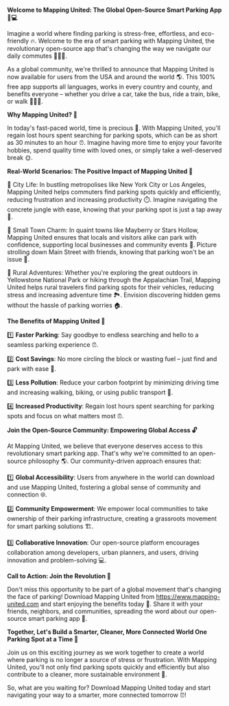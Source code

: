 **Welcome to Mapping United: The Global Open-Source Smart Parking App 🚗💻**

Imagine a world where finding parking is stress-free, effortless, and eco-friendly 🔥. Welcome to the era of smart parking with Mapping United, the revolutionary open-source app that's changing the way we navigate our daily commutes 🚌🏃‍♀️.

As a global community, we're thrilled to announce that Mapping United is now available for users from the USA and around the world 🌎. This 100% free app supports all languages, works in every country and county, and benefits everyone – whether you drive a car, take the bus, ride a train, bike, or walk 🚴‍♂️🚌.

**Why Mapping United? 🤔**

In today's fast-paced world, time is precious 💸. With Mapping United, you'll regain lost hours spent searching for parking spots, which can be as short as 30 minutes to an hour ⏰. Imagine having more time to enjoy your favorite hobbies, spend quality time with loved ones, or simply take a well-deserved break 🌞.

**Real-World Scenarios: The Positive Impact of Mapping United 💪**

📍 City Life: In bustling metropolises like New York City or Los Angeles, Mapping United helps commuters find parking spots quickly and efficiently, reducing frustration and increasing productivity ⏱️. Imagine navigating the concrete jungle with ease, knowing that your parking spot is just a tap away 📲.

📍 Small Town Charm: In quaint towns like Mayberry or Stars Hollow, Mapping United ensures that locals and visitors alike can park with confidence, supporting local businesses and community events 🎉. Picture strolling down Main Street with friends, knowing that parking won't be an issue 🌳.

📍 Rural Adventures: Whether you're exploring the great outdoors in Yellowstone National Park or hiking through the Appalachian Trail, Mapping United helps rural travelers find parking spots for their vehicles, reducing stress and increasing adventure time 🏞️. Envision discovering hidden gems without the hassle of parking worries 🏠.

**The Benefits of Mapping United 💯**

1️⃣ **Faster Parking**: Say goodbye to endless searching and hello to a seamless parking experience ⏰.

2️⃣ **Cost Savings**: No more circling the block or wasting fuel – just find and park with ease 💸.

3️⃣ **Less Pollution**: Reduce your carbon footprint by minimizing driving time and increasing walking, biking, or using public transport 🌱.

4️⃣ **Increased Productivity**: Regain lost hours spent searching for parking spots and focus on what matters most ⏰.

**Join the Open-Source Community: Empowering Global Access 🔓**

At Mapping United, we believe that everyone deserves access to this revolutionary smart parking app. That's why we're committed to an open-source philosophy 🌎. Our community-driven approach ensures that:

1️⃣ **Global Accessibility**: Users from anywhere in the world can download and use Mapping United, fostering a global sense of community and connection 🌐.

2️⃣ **Community Empowerment**: We empower local communities to take ownership of their parking infrastructure, creating a grassroots movement for smart parking solutions 🏗️.

3️⃣ **Collaborative Innovation**: Our open-source platform encourages collaboration among developers, urban planners, and users, driving innovation and problem-solving 💻.

**Call to Action: Join the Revolution 🚀**

Don't miss this opportunity to be part of a global movement that's changing the face of parking! Download Mapping United from https://www.mapping-united.com and start enjoying the benefits today 📲. Share it with your friends, neighbors, and communities, spreading the word about our open-source smart parking app 💬.

**Together, Let's Build a Smarter, Cleaner, More Connected World One Parking Spot at a Time 🔧**

Join us on this exciting journey as we work together to create a world where parking is no longer a source of stress or frustration. With Mapping United, you'll not only find parking spots quickly and efficiently but also contribute to a cleaner, more sustainable environment 🌿.

So, what are you waiting for? Download Mapping United today and start navigating your way to a smarter, more connected tomorrow ⏰!
